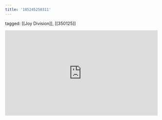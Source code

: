 ```yaml
---
title: '185245250311'
---
```

tagged: [[Joy Division]], [[350125]]
<iframe allow="accelerometer; autoplay; clipboard-write; encrypted-media; gyroscope; picture-in-picture" allowfullscreen="" frameborder="0" height="281" id="youtube_iframe" src="https://www.youtube.com/embed/serIf92zTDc?feature=oembed&amp;enablejsapi=1&amp;origin=https://safe.txmblr.com&amp;wmode=opaque" width="500"></iframe>
